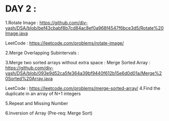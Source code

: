 # DAY 2 :

1.Rotate Image : https://github.com/div-yash/DSA/blob/bef43cbabf8b7cd84ac8ef0a968f4547f6bce3d5/Rotate%20Image.java
   
LeetCode : https://leetcode.com/problems/rotate-image/ 

2.Merge Overlapping Subintervals :
 
3.Merge two sorted arrays without extra space : Merge Sorted Array : https://github.com/div-yash/DSA/blob/093e9d52ca5fe364a39bf9440f612b15e6d0d01a/Merge%20Sorted%20Array.java

LeetCode : https://leetcode.com/problems/merge-sorted-array/
4.Find the duplicate in an array of N+1 integers

5.Repeat and Missing Number

6.Inversion of Array (Pre-req: Merge Sort)
